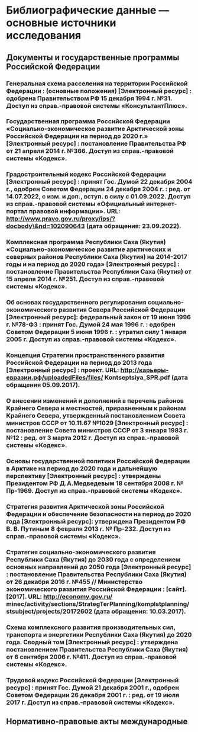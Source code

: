 # Библиографические данные — основные источники исследования

## Документы и государственные программы Российской Федерации

### Генеральная схема расселения на территории Российской Федерации : (основные положения) \[Электронный ресурс] : одобрена Правительством РФ 15 декабря 1994 г. №31. Доступ из справ.-правовой системы «КонсультантПлюс».

### Государственная программа Российской Федерации «Социально-экономическое развитие Арктической зоны Российской Федерации на период до 2020 г.» \[Электронный ресурс] : постановление Правительства РФ от 21 апреля 2014 г. №366. Доступ из справ.-правовой системы «Кодекс».

### Градостроительный кодекс Российской Федерации \[Электронный ресурс] : принят Гос. Думой 22 декабря 2004 г., одобрен Советом Федерации 24 декабря 2004 г. : ред. от 14.07.2022, с изм. и доп., вступ. в силу с 01.09.2022. Доступ из справ.-правовой системы «Официальный интернет-портал правовой информации». URL: http://www.pravo.gov.ru/proxy/ips/?docbody\&nd=102090643 (дата обращения: 23.09.2022).

### Комплексная программа Республики Саха (Якутия) «Социально-экономическое развитие арктических и северных районов Республики Саха (Якутия) на 2014-2017 годы и на период до 2020 года» \[Электронный ресурс] : постановление Правительства Республики Саха (Якутия) от 15 апреля 2014 г. №251. Доступ из справ.-правовой системы «Кодекс».

### Об основах государственного регулирования социально-экономического развития Севера Российской Федерации \[Электронный ресурс]: федеральный закон от 19 июня 1996 г. №78-ФЗ : принят Гос. Думой 24 мая 1996 г. : одобрен Советом Федерации 5 июня 1996 г. : утратил силу 1 января 2005 г. Доступ из справ.-правовой системы «Кодекс».

### Концепция Стратегии пространственного развития Российской Федерации на период до 2013 года \[Электронный ресурс] : проект. URL: http://карьеры-евразии.рф/uploadedFiles/files/ Kontseptsiya\_SPR.pdf (дата обращения 05.09.2017).

### О внесении изменений и дополнений в перечень районов Крайнего Севера и местностей, приравненным к районам Крайнего Севера, утвержденный постановлением Совета министров СССР от 10.11.67 №1029 \[Электронный ресурс] : постановление Совета министров СССР от 3 января 1983 г. №12 : ред. от 3 марта 2012 г. Доступ из справ.-правовой системы «Кодекс».

### Основы государственной политики Российской Федерации в Арктике на период до 2020 года и дальнейшую перспективу \[Электронный ресурс] : утверждены Президентом РФ Д.А.Медведевым 18 сентября 2008 г. № Пр-1969. Доступ из справ.-правовой системы «Кодекс».

### Стратегия развития Арктической зоны Российской Федерации и обеспечение безопасности на период до 2020 года \[Электронный ресурс]: утверждена Президентом РФ В. В. Путиным 8 февраля 2013 г. № Пр-232. Доступ из справ.-правовой системы «Кодекс».

### Стратегия социально-экономического развития Республики Саха (Якутия) до 2030 года с определением основных направлений до 2050 года \[Электронный ресурс] : постановление Правительства Республики Саха (Якутия) от 26 декабря 2016 г. №455 // Министерство экономического развития Российской Федерации : \[сайт]. \[2017]. URL: http://economy.gov.ru/ minec/activity/sections/StrategTerPlanning/komplstplanning/stsubject/projects/20172602 (дата обращения: 10.03.2017).

### Схема комплексного развития производительных сил, транспорта и энергетики Республики Саха (Якутия) до 2020 года. Сводный том \[Электронный ресурс] : утверждена постановлением Правительства Республики Саха (Якутия) от 6 сентября 2006 г. №411. Доступ из справ.-правовой системы «Кодекс».

### Трудовой кодекс Российской Федерации \[Электронный ресурс] : принят Гос. Думой 21 декабря 2001 г., одобрен Советом Федерации 26 декабря 2001 г. : ред. от 19 июля 2017 г. Доступ из справ.-правовой системы «Кодекс».

## Нормативно-правовые акты международные
